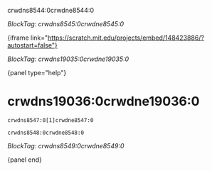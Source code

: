 crwdns8544:0crwdne8544:0

*BlockTag: crwdns8545:0crwdne8545:0*

{iframe link="https://scratch.mit.edu/projects/embed/148423886/?autostart=false"}

*BlockTag: crwdns19035:0crwdne19035:0*

{panel type="help"}

# crwdns19036:0crwdne19036:0

<pre><code class="scratch:split:random">crwdns8547:0[1]crwdne8547:0
</code></pre>

<pre><code class="scratch:split:random">crwdns8548:0crwdne8548:0
</code></pre>

*BlockTag: crwdns8549:0crwdne8549:0*

{panel end}